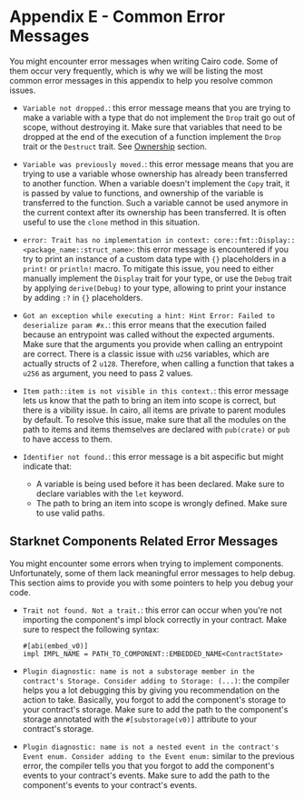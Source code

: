 # Appendix E - Common Error Messages

You might encounter error messages when writing Cairo code. Some of them occur very frequently, which is why we will be listing the most common error messages in this appendix to help you resolve common issues.

- `Variable not dropped.`: this error message means that you are trying to make a variable with a type that do not implement the `Drop` trait go out of scope, without destroying it. Make sure that variables that need to be dropped at the end of the execution of a function implement the `Drop` trait or the `Destruct` trait. See [Ownership](ch04-01-what-is-ownership.md#destroying-values---example-with-feltdict) section.

- `Variable was previously moved.`: this error message means that you are trying to use a variable whose ownership has already been transferred to another function. When a variable doesn't implement the `Copy` trait, it is passed by value to functions, and ownership of the variable is transferred to the function. Such a variable cannot be used anymore in the current context after its ownership has been transferred. It is often useful to use the `clone` method in this situation.

- `error: Trait has no implementation in context: core::fmt::Display::<package_name::struct_name>`: this error message is encountered if you try to print an instance of a custom data type with `{}` placeholders in a `print!` or `println!` macro. To mitigate this issue, you need to either manually implement the `Display` trait for your type, or use the `Debug` trait by applying `derive(Debug)` to your type, allowing to print your instance by adding `:?` in `{}` placeholders.

- `Got an exception while executing a hint: Hint Error: Failed to deserialize param #x.`: this error means that the execution failed because an entrypoint was called without the expected arguments. Make sure that the arguments you provide when calling an entrypoint are correct. There is a classic issue with `u256` variables, which are actually structs of 2 `u128`. Therefore, when calling a function that takes a `u256` as argument, you need to pass 2 values.

- `Item path::item is not visible in this context.`: this error message lets us know that the path to bring an item into scope is correct, but there is a vibility issue. In cairo, all items are private to parent modules by default. To resolve this issue, make sure that all the modules on the path to items and items themselves are declared with `pub(crate)` or `pub` to have access to them.

- `Identifier not found.`: this error message is a bit aspecific but might indicate that:
  - A variable is being used before it has been declared. Make sure to declare variables with the `let` keyword.
  - The path to bring an item into scope is wrongly defined. Make sure to use valid paths.

## Starknet Components Related Error Messages

You might encounter some errors when trying to implement components.
Unfortunately, some of them lack meaningful error messages to help debug. This
section aims to provide you with some pointers to help you debug your code.

- `Trait not found. Not a trait.`: this error can occur when you're not importing the component's impl block
  correctly in your contract. Make sure to respect the following syntax:

  ```cairo,noplayground
  #[abi(embed_v0)]
  impl IMPL_NAME = PATH_TO_COMPONENT::EMBEDDED_NAME<ContractState>
  ```

- `Plugin diagnostic: name is not a substorage member in the contract's Storage. Consider adding to Storage: (...)`: the compiler helps you a lot debugging this by giving you recommendation on the action to take. Basically, you forgot to add the component's storage to your contract's storage. Make sure to add the path to the component's storage annotated with the `#[substorage(v0)]` attribute to your contract's storage.

- `Plugin diagnostic: name is not a nested event in the contract's Event enum. Consider adding to the Event enum:` similar to the previous error, the compiler tells you that you forgot to add the component's events to your contract's events. Make sure to add the path to the component's events to your contract's events.
